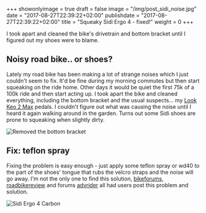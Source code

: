 +++
showonlyimage = true
draft = false
image = "/img/post_sidi_noise.jpg"
date = "2017-08-27T22:39:22+02:00"
publishdate = "2017-08-27T22:39:22+02:00"
title = "Squeaky Sidi Ergo 4 - fixed!"
weight = 0
+++

I took apart and cleaned the bike's drivetrain and bottom bracket until I figured out my shoes were to blame.
<!--more-->

## Noisy road bike.. or shoes?
Lately my road bike has been making a lot of strange noises which I just couldn't seem to fix. It'd be fine during my morning commutes but then start squeaking on the ride home. Other days it would be quiet the first 75k of a 100k ride and then start acting up. I took apart the bike and cleaned everything, including the bottom bracket and the usual suspects... my [Look Keo 2 Max](https://www.lookcycle.com/en/pedale/new-keo-2-max/) pedals. I couldn't figure out what was causing the noise until I heard it again walking around in the garden. Turns out some Sidi shoes are prone to squeaking when slightly dirty.

![Removed the bottom bracket](/img/post_sidi_cube_bb.jpg "Removed the bottom bracket")

## Fix: teflon spray
Fixing the problem is easy enough - just apply some teflon spray or wd40 to the part of the shoes' tongue that rubs the velcro straps and the noise will go away. I'm not the only one to find this solution, [bikeforums](http://www.bikeforums.net/road-cycling/946190-sidi-shoe-squeak.html), [roadbikereview](http://forums.roadbikereview.com/general-cycling-discussion/squeaking-sidi-genius-4-shoes-22899.html) and forums [advrider](http://advrider.com/index.php?threads/fixing-the-sidi-adventure-squeak.636675/) all had users post this problem and solution.

![Sidi Ergo 4 Carbon](/img/post_sidi_shoes_small.jpg "Sidi Ergo 4 Carbon")